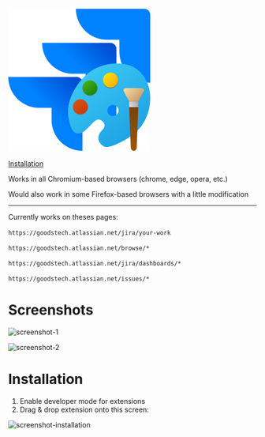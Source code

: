 ![icon](https://github.com/merissler/jira-ticket-color-changer/blob/main/icon.svg)

[Installation](https://github.com/merissler/jira-ticket-color-changer?tab=readme-ov-file#installation)

Works in all Chromium-based browsers (chrome, edge, opera, etc.)

Would also work in some Firefox-based browsers with a little modification

---

Currently works on theses pages:

`https://goodstech.atlassian.net/jira/your-work`

`https://goodstech.atlassian.net/browse/*`

`https://goodstech.atlassian.net/jira/dashboards/*`

`https://goodstech.atlassian.net/issues/*`

# Screenshots

![screenshot-1](https://github.com/merissler/jira-ticket-color-changer/assets/173270943/fcba96c4-c77a-4fa5-941b-adf3bdb2610c)

![screenshot-2](https://github.com/merissler/jira-ticket-color-changer/assets/173270943/b280c8a2-3617-4621-bc11-7b800d8bf90c)

# Installation

1. Enable developer mode for extensions
2. Drag & drop extension onto this screen:

![screenshot-installation](https://github.com/merissler/jira-ticket-color-changer/assets/173270943/0ef2720d-71b5-4fd6-8355-a5085b1e1ee9)
